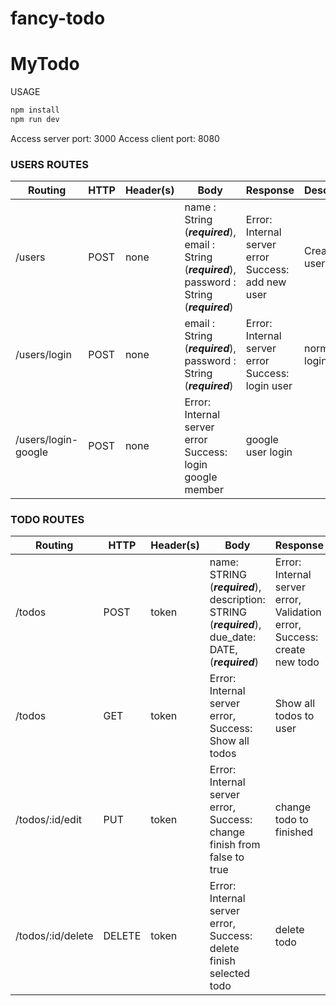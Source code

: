 # fancy-todo
MyTodo
===

USAGE
```javascript
npm install
npm run dev
```
Access server port: 3000
Access client port: 8080

### USERS ROUTES

| Routing | HTTP | Header(s) | Body | Response | Description |
| -- | -- | -- | -- | -- | -- |
| /users | POST | none | name : String (***required***), email : String (***required***), password : String (***required***) | Error: Internal server error Success: add new user | Create new user |
| /users/login| POST | none | email : String (***required***), password : String (***required***) | Error: Internal server error Success: login user | normal user login |
| /users/login-google | POST | none | Error: Internal server error Success: login google member | google user login |

### TODO ROUTES

| Routing | HTTP | Header(s) | Body | Response | Description |
| -- | -- | -- | -- | -- | -- |
| /todos | POST | token | name: STRING (***required***), description: STRING (***required***), due_date: DATE,(***required***) | Error: Internal server error, Validation error, Success: create new todo | create new todo |
| /todos | GET | token | Error: Internal server error, Success: Show all todos | Show all todos to user |
| /todos/:id/edit | PUT | token | Error: Internal server error, Success: change finish from false to true | change todo to finished |
| /todos/:id/delete | DELETE | token | Error: Internal server error, Success: delete finish selected todo | delete todo |